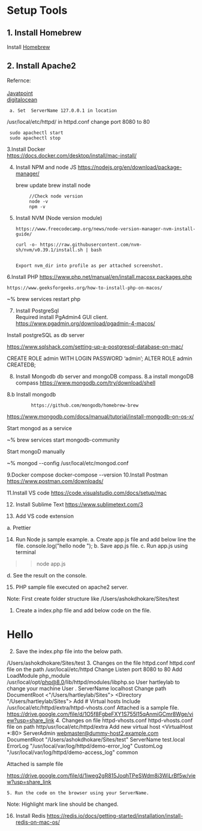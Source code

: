# Setup Tools
 

## 1. Install Homebrew 
Install [Homebrew](https://brew.sh/)


## 2. Install Apache2 
Refernce:
<br/>
<br/>
[Javatpoint](https://www.javatpoint.com/how-to-install-apache-on-mac)
<br/>
[digitalocean](https://www.digitalocean.com/community/tutorials/apache-configuration-error-ah00558-could-not-reliably-determine-the-server-s-fully-qualified-domain-name)
       

  	 a. Set  ServerName 127.0.0.1 in location  
/usr/local/etc/httpd/ in httpd.conf change port 8080 to 80

     sudo apachectl start
     sudo apachectl stop

 3.Install Docker  
       https://docs.docker.com/desktop/install/mac-install/

4. Install NPM  and node JS 
      https://nodejs.org/en/download/package-manager/

	brew update 
	brew install node
           
            //Check node version 
            node -v
            npm -v 
5. Install NVM 
       (Node version module)

       https://www.freecodecamp.org/news/node-version-manager-nvm-install-guide/

       curl -o- https://raw.githubusercontent.com/nvm-sh/nvm/v0.39.1/install.sh | bash


       Export nvm_dir into profile as per attached screenshot.



6.Install PHP
   https://www.php.net/manual/en/install.macosx.packages.php
    
    https://www.geeksforgeeks.org/how-to-install-php-on-macos/

  ~% brew services restart php

7. Install PostgreSql  
Required  install PgAdmin4 GUI  client.
https://www.pgadmin.org/download/pgadmin-4-macos/

Install postgreSQL as db server

https://www.sqlshack.com/setting-up-a-postgresql-database-on-mac/

CREATE ROLE admin WITH LOGIN PASSWORD ‘admin’;
ALTER ROLE admin CREATEDB;












8. Install  Mongodb db server and mongoDB compass.
8.a  install mongoDB compass
      https://www.mongodb.com/try/download/shell

8.b Install mongodb 

             https://github.com/mongodb/homebrew-brew
https://www.mongodb.com/docs/manual/tutorial/install-mongodb-on-os-x/


Start mongod as a service

~% brew services start mongodb-community

Start mongoD manually 

~%  mongod --config /usr/local/etc/mongod.conf

9.Docker compose
docker-compose --version
10.Install Postman
 https://www.postman.com/downloads/

11.Install VS code 
https://code.visualstudio.com/docs/setup/mac

12. Install Sublime Text 
https://www.sublimetext.com/3

13. Add VS code extension 

a. Prettier 








14. Run Node js  sample example.
a. Create app.js file and add below line the file.
      		console.log("hello node ");
b. Save app.js file.
c. Run app.js using terminal 

>> node app.js 

d. See the result on the console.


15. PHP sample file executed on apache2 server.

Note: First create folder structure like /Users/ashokdhokare/Sites/test
1. Create a index.php file  and add below code on the file.

<!DOCTYPE html>
<html>
<body>
  <h1>Hello </h1>
  <?php
    echo " Hello Digialpha”;
   ?>
</body>
</html>

2. Save the index.php  file into the below path.

/Users/ashokdhokare/Sites/test
3. Changes on the file  httpd.conf
httpd.conf file  on the path /usr/local/etc/httpd
Change Listen port 8080 to 80
Add   LoadModule php_module /usr/local/opt/php@8.0/lib/httpd/modules/libphp.so
User hartleylab to change your machine      User <Your Machine user>.
ServerName localhost
 Change path  DocumentRoot <"/Users/hartleylab/Sites">  <Directory "/Users/hartleylab/Sites">
Add # Virtual hosts
Include /usr/local/etc/httpd/extra/httpd-vhosts.conf
Attached is a sample file.  
https://drive.google.com/file/d/1O5f8FgbeFXY1S755l15qAnmiGCmr8Wge/view?usp=share_link
4. Changes on file httpd-vhosts.conf 
httpd-vhosts.conf  file on  path  http/usr/local/etc/httpd/extra 
Add new virtual host 
<VirtualHost *:80>
    ServerAdmin webmaster@dummy-host2.example.com
    DocumentRoot "/Users/ashokdhokare/Sites/test"
    ServerName test.local
    ErrorLog "/usr/local/var/log/httpd/demo-error_log"
    CustomLog "/usr/local/var/log/httpd/demo-access_log" common
</VirtualHost>

Attached is sample file

https://drive.google.com/file/d/1iweg2gR815JoqhTPeSWdm8j3WiLrBf5w/view?usp=share_link

	5. Run the code on the browser using your ServerName.

		

Note: Highlight mark line should be changed.


 16. Install  Redis 
https://redis.io/docs/getting-started/installation/install-redis-on-mac-os/




